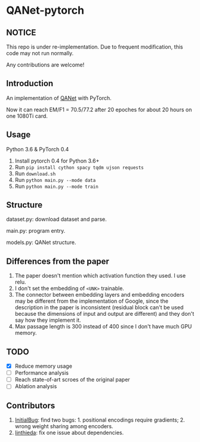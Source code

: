 # QANet-pytorch

## NOTICE
This repo is under re-implementation. Due to frequent modification, this code may not run normally.

Any contributions are welcome!

## Introduction

An implementation of [QANet](https://arxiv.org/pdf/1804.09541.pdf) with PyTorch.

Now it can reach EM/F1 = 70.5/77.2 after 20 epoches for about 20 hours on one 1080Ti card.  

## Usage

Python 3.6 & PyTorch 0.4

1. Install pytorch 0.4 for Python 3.6+
2. Run `pip install cython spacy tqdm ujson requests`
3. Run `download.sh`
4. Run `python main.py --mode data`
5. Run `python main.py --mode train`

## Structure
dataset.py: download dataset and parse.

main.py: program entry.

models.py: QANet structure.

## Differences from the paper

1. The paper doesn't mention which activation function they used. I use relu.
2. I don't set the embedding of `<UNK>` trainable.
3. The connector between embedding layers and embedding encoders may be different from the implementation of Google, since the description in the paper is inconsistent (residual block can't be used because the dimensions of input and output are different) and they don't say how they implement it.
4. Max passage length is 300 instead of 400 since I don't have much GPU memory.

## TODO

- [x] Reduce memory usage
- [ ] Performance analysis
- [ ] Reach state-of-art scroes of the original paper
- [ ] Ablation analysis

## Contributors
1. [InitialBug](https://github.com/InitialBug): find two bugs: 1. positional encodings require gradients; 2. wrong weight sharing among encoders.
2. [linthieda](https://github.com/linthieda): fix one issue about dependencies.
